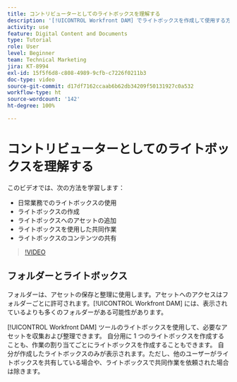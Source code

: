 ```yaml
---
title: コントリビューターとしてのライトボックスを理解する
description: '[!UICONTROL Workfront DAM] でライトボックスを作成して使用する方法を説明します。 '
activity: use
feature: Digital Content and Documents
type: Tutorial
role: User
level: Beginner
team: Technical Marketing
jira: KT-8994
exl-id: 15f5f6d8-c808-4989-9cfb-c7226f0211b3
doc-type: video
source-git-commit: d17df7162ccaab6b62db34209f50131927c0a532
workflow-type: ht
source-wordcount: '142'
ht-degree: 100%

---
```


# コントリビューターとしてのライトボックスを理解する

このビデオでは、次の方法を学習します：

* 日常業務でのライトボックスの使用
* ライトボックスの作成
* ライトボックスへのアセットの追加
* ライトボックスを使用した共同作業
* ライトボックスのコンテンツの共有

>[!VIDEO](https://video.tv.adobe.com/v/3420181/?quality=12&learn=on&enablevpops&captions=jpn)

## フォルダーとライトボックス

フォルダーは、アセットの保存と整理に使用します。アセットへのアクセスはフォルダーごとに許可されます。[!UICONTROL Workfront DAM] には、表示されているよりも多くのフォルダーがある可能性があります。

[!UICONTROL Workfront DAM] ツールのライトボックスを使用して、必要なアセットを収集および整理できます。 自分用に 1 つのライトボックスを作成することも、作業の割り当てごとにライトボックスを作成することもできます。 自分が作成したライトボックスのみが表示されます。ただし、他のユーザーがライトボックスを共有している場合や、ライトボックスで共同作業を依頼された場合は除きます。
